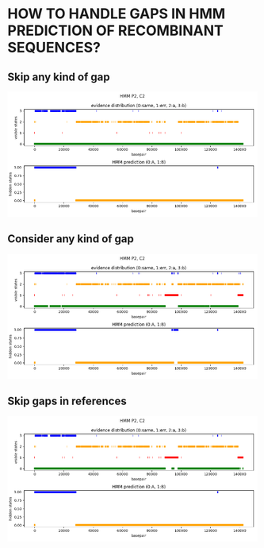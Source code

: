 # HOW TO HANDLE GAPS IN HMM PREDICTION OF RECOMBINANT SEQUENCES?

## Skip any kind of gap

![no_gaps](../results/plots/clones/P2_C2_msa.png)

## Consider any kind of gap

![all_gaps](../results/plots/clones/wg_P2_C2_msa.png)

## Skip gaps in references

![no_ref_gaps](../results/plots/clones/cg_P2_C2_msa.png)